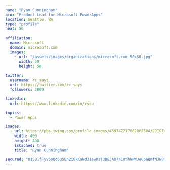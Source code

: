 ```yaml
---
name: "Ryan Cunningham"
bio: "Product Lead for Microsoft PowerApps"
location: Seattle, WA
type: "profile"
heat: 50

affiliation:
  name: Microsoft
  domain: microsoft.com
  images:
    - url: "/assets/images/organizations/microsoft.com-50x50.jpg"
      width: 50
      height: 50

twitter:
  username: rc_says
  url: https://twitter.com/rc_says
  followers: 3009

linkedin:
  url: https://www.linkedin.com/in/rycu

topics:
  - Power Apps

images:
  - url: https://pbs.twimg.com/profile_images/459747717862805504/CJIGZejd_400x400.png
    width: 400
    height: 400
    isCached: true
    title: "Ryan Cunningham"

secured: "01SB1fFyv6oQq6u5Bn2i0kKaNd3iewKsT3DE5AD7a18thNNWJeOpaQmfNJN0mtnGVEclkIksoo7v8e+Ou0FvMIcCQ7Zp62OvYz5EGjOCoYoZB0asfsbENlmgC+TaPKjoUbPZ8beymVfCWAO418t9XbE6GISPnbmkKhDBMJColMKkXIwLcPmJz0BoEv2HlA0++5NZa497d55BoVy53pDAD24vJb8Ffjam/puVmg6q/TvWVFejq2AkFO0EUqP9tWWCpuQcJk2ZBPrjQfgjQZVjygqFUraVmMOU7X+lgvT4dyIxBnxf9kxG5MbPI7ThhVUWNWF9IAm3iH6XpBbt2Swr8othK7qXiWJ//bjBc1NKBC7QiaJhAZeckijiZxwqReYAyXHF8J1P0Ax1n5v8LHGesofwpUt2FOySufXAzhZ/Bd4=;Gq9SY4W1/z8usUSZz6rksQ=="
---
```


